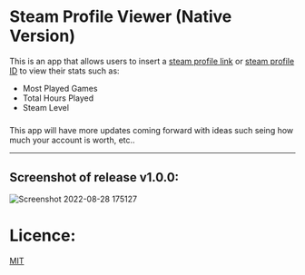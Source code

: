 # Steam Profile Viewer (Native Version)

This is an app that allows users to insert a [steam profile link](https://steamcommunity.com/profiles/76561199071734041/) or [steam profile ID](https://www.steamidfinder.com/) to view their stats such as:
 - Most Played Games
 - Total Hours Played
 - Steam Level
#####
This app will have more updates coming forward with ideas such seing how much your account is worth, etc..

---
## Screenshot of release v1.0.0:
![Screenshot 2022-08-28 175127](https://user-images.githubusercontent.com/96194453/187085493-9f74fe47-fe1d-425c-8eb4-c2a04e9c86b2.png)

# Licence:

[MIT](https://mit-license.org/)
